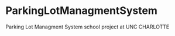 ParkingLotManagmentSystem
=========================

Parking Lot Managment System school project at UNC CHARLOTTE
